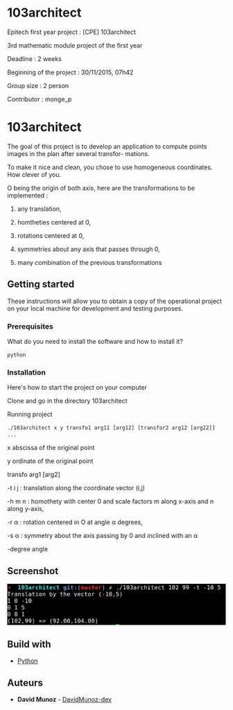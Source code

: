 # 103architect
Epitech first year project : [CPE] 103architect

3rd mathematic module project of the first year

Deadline : 2 weeks

Beginning of the project : 30/11/2015, 07h42

Group size : 2 person

Contributor : monge_p

# 103architect

The goal of this project is to develop an application to compute points images in the plan after several transfor-
mations.

To make it nice and clean, you chose to use homogeneous coordinates. How clever of you.

O being the origin of both axis, here are the transformations to be implemented :

1. any translation,

2. homtheties centered at 0,

3. rotations centered at 0,

4. symmetries about any axis that passes through 0,

5. many combination of the previous transformations

## Getting started

These instructions will allow you to obtain a copy of the operational project on your local machine for development and testing purposes.

### Prerequisites

What do you need to install the software and how to install it?

```
python
```

### Installation

Here's how to start the project on your computer

Clone and go in the directory 103architect

Running project

```
./103architect x y transfo1 arg11 [arg12] [transfor2 arg12 [arg22]] ...
```

x   abscissa of the original point

y   ordinate of the original point

transfo arg1 [arg2]

-t  i j : translation along the coordinate vector (i,j)

-h  m n : homothety with center 0 and scale factors m along x-axis and n along y-axis,

-r  α : rotation centered in O at angle α degrees,

-s  α : symmetry about the axis passing by 0 and inclined with an α

-degree angle


## Screenshot

![Screenshot](screenshot/screen.png)

## Build with

* [Python](https://en.wikipedia.org/wiki/Python_(programming_language))

## Auteurs

* **David Munoz** - [DavidMunoz-dev](https://github.com/davidmunoz-dev)
